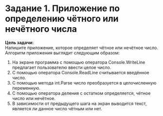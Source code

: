 ﻿# Задание 1. Приложение по определению чётного или нечётного числа
**Цель задачи:**  
Напишите приложение, которое определяет чётное или нечётное число.  
Алгоритм приложения выглядит следующим образом:
1. На экране программа с помощью оператора Console.WriteLine предлагает пользователю ввести целое число.
2. С помощью оператора Console.ReadLine считывается введённое число.
3. С помощью метода int.Parse число преобразуется в целочисленную переменную.
4. С помощью оператора деления с остатком определяется, чётное число или нечётное.
5. В зависимости от предыдущего шага на экран выводится текст, является ли данное число чётным или нет.
